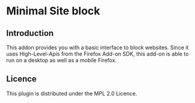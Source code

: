 # Minimal Site block

## Introduction

This addon provides you with a basic interface to block websites. Since it uses High-Level-Apis from the Firefox Add-on SDK, this add-on is able to run on a desktop as well as a mobile Firefox.

## Licence

This plugin is distributed under the MPL 2.0 Licence.